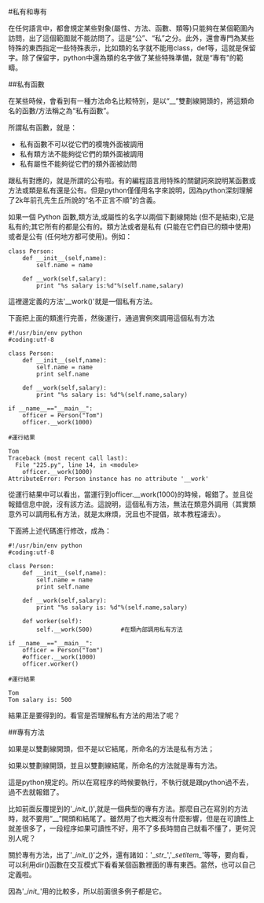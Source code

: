 #私有和專有

在任何語言中，都會規定某些對象(屬性、方法、函數、類等)只能夠在某個範圍內訪問，出了這個範圍就不能訪問了。這是“公”、“私”之分。此外，還會專門為某些特殊的東西指定一些特殊表示，比如類的名字就不能用class，def等，這就是保留字。除了保留字，python中還為類的名字做了某些特殊準備，就是“專有”的範疇。

##私有函數

在某些時候，會看到有一種方法命名比較特別，是以“__”雙劃線開頭的，將這類命名的函數/方法稱之為“私有函數”。

所謂私有函數，就是：

- 私有函數不可以從它們的模塊外面被調用
- 私有類方法不能夠從它們的類外面被調用
- 私有屬性不能夠從它們的類外面被訪問

跟私有對應的，就是所謂的公有啦。有的編程語言用特殊的關鍵詞來說明某函數或方法或類是私有還是公有。但是python僅僅用名字來說明，因為python深刻理解了2k年前孔先生丘所說的“名不正言不順”的含義。

如果一個 Python 函數,類方法,或屬性的名字以兩個下劃線開始 (但不是結束),它是私有的;其它所有的都是公有的。類方法或者是私有 (只能在它們自已的類中使用) 或者是公有 (任何地方都可使用)。例如：

    class Person:
        def __init__(self,name):
            self.name = name

        def __work(self,salary):
            print "%s salary is:%d"%(self.name,salary)

這裡邊定義的方法'\__work()'就是一個私有方法。

下面把上面的類進行完善，然後運行，通過實例來調用這個私有方法

    #!/usr/bin/env python
    #coding:utf-8

    class Person:
        def __init__(self,name):
            self.name = name
            print self.name

        def __work(self,salary):
            print "%s salary is: %d"%(self.name,salary)

    if __name__=="__main__":
        officer = Person("Tom")
        officer.__work(1000)

    #運行結果

    Tom
    Traceback (most recent call last):
      File "225.py", line 14, in <module>
        officer.__work(1000)
    AttributeError: Person instance has no attribute '__work'

從運行結果中可以看出，當運行到officer.__work(1000)的時候，報錯了。並且從報錯信息中說，沒有該方法。這說明，這個私有方法，無法在類意外調用（其實類意外可以調用私有方法，就是太麻煩，況且也不提倡，故本教程濾去）。

下面將上述代碼進行修改，成為：

    #!/usr/bin/env python
    #coding:utf-8

    class Person:
        def __init__(self,name):
            self.name = name
            print self.name

        def __work(self,salary):
            print "%s salary is: %d"%(self.name,salary)

        def worker(self):
            self.__work(500)        #在類內部調用私有方法

    if __name__=="__main__":
        officer = Person("Tom")
        #officer.__work(1000)
        officer.worker()

    #運行結果

    Tom
    Tom salary is: 500

結果正是要得到的。看官是否理解私有方法的用法了呢？

##專有方法

如果是以雙劃線開頭，但不是以它結尾，所命名的方法是私有方法；

如果以雙劃線開頭，並且以雙劃線結尾，所命名的方法就是專有方法。

這是python規定的。所以在寫程序的時候要執行，不執行就是跟python過不去，過不去就報錯了。

比如前面反覆提到的'\__init\__()',就是一個典型的專有方法。那麼自己在寫別的方法時，就不要用“__”開頭和結尾了。雖然用了也大概沒有什麼影響，但是在可讀性上就差很多了，一段程序如果可讀性不好，用不了多長時間自己就看不懂了，更何況別人呢？

關於專有方法，出了'\__init\__()'之外，還有諸如：'\__str\__','\__setitem\__'等等，要向看，可以利用dir()函數在交互模式下看看某個函數裡面的專有東西。當然，也可以自己定義啦。

因為'\__init\__'用的比較多，所以前面很多例子都是它。
